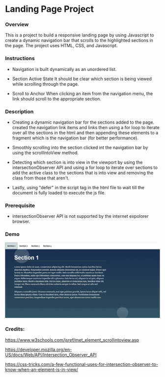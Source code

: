 # Landing Page Project

### Overview

This is a project to build a responsive landing page by using Javascript to create a dynamic navigation bar that scrolls to the highlighted sections in the page. The project uses HTML, CSS, and Javascript.

### Instructions

- Navigation is built dynamically as an unordered list.

- Section Active State
  It should be clear which section is being viewed while scrolling through the page.

- Scroll to Anchor
  When clicking an item from the navigation menu, the link should scroll to the appropriate section.

### Description

- Creating a dynamic navigation bar for the sections added to the page. created the navigation link items and links then using a for loop to iterate over all the sections in the html and then appending these elements to a fragment which is the navigation bar (for better performance).

- Smoothly scrolling into the section clicked int the navigation bar by using the scrollIntoView method.

- Detecting which section is into view in the viewport by using the intersectionObserver API and using a for loop to iterate over sections to add the active class to the sections that is into view and removing the class from those that aren't.

- Lastly, using "defer" in the script tag in the html file to wait till the document is fully loaded to execute the js file.

### Prerequisite

- intersectionObserver API is not supported by the internet expolorer browser.

### Demo

![](demo.PNG)

### Credits:

https://www.w3schools.com/jsref/met_element_scrollintoview.asp

https://developer.mozilla.org/en-US/docs/Web/API/Intersection_Observer_API

https://css-tricks.com/a-few-functional-uses-for-intersection-observer-to-know-when-an-element-is-in-view/
